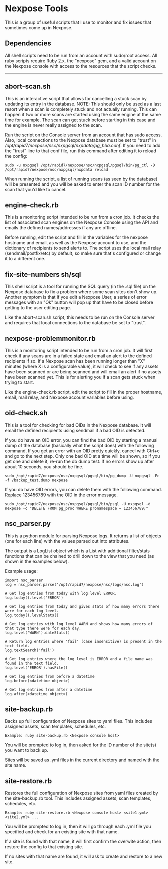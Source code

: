 # Nexpose Tools

This is a group of useful scripts that I use to monitor and fix issues that sometimes come up in Nexpose.

## Dependencies
All shell scripts need to be run from an account with sudo/root access.
All ruby scripts require Ruby 2.x, the "nexpose" gem, and a valid account on the Nexpose console with access to the resources that the script checks.

- - - -

## abort-scan.sh
This is an interactive script that allows for cancelling a stuck scan by updating its entry in the database. NOTE: This should only be used as a last resort when a scan is completely stuck and not actually running. This can happen if two or more scans are started using the same engine at the same time for example. The scan can get stuck before starting in this case and the engine is never really assigned to the scan.

Run the script on the Console server from an account that has sudo access. Also, local connections to the Nexpose database must be set to "trust" in */opt/rapid7/nexpose/nsc/nxpgsql/nxpdata/pg_hba.conf*. If you need to add the "trust" line to that conf file, run this command after editing it to reload the config:

    sudo -u nxpgsql /opt/rapid7/nexpose/nsc/nxpgsql/pgsql/bin/pg_ctl -D /opt/rapid7/nexpose/nsc/nxpgsql/nxpdata reload

When running the script, a list of running scans (as seen by the database) will be presented and you will be asked to enter the scan ID number for the scan that you'd like to cancel.


## engine-check.rb
This is a monitoring script intended to be run from a cron job. It checks the list of associated scan engines on the Nexpose Console using the API and emails the defined names/addresses if any are offline.

Before running, edit the script and fill in the variables for the nexpose hostname and email, as well as the Nexpose account to use, and the dictionary of recipients to send alerts to. The script uses the local mail relay (sendmail/postfix/etc) by default, so make sure that's configured or change it to a different one.


## fix-site-numbers sh/sql
This shell script is a tool for running the SQL query (in the .sql file) on the Nexpose database to fix a problem where some scan sites don't show up. Another symptom is that if you edit a Nexpose User, a series of error messages with an "Ok" button will pop up that have to be closed before getting to the user editing page.

Like the abort-scan.sh script, this needs to be run on the Console server and requires that local connections to the database be set to "trust".


## nexpose-problemmonitor.rb
This is a monitoring script intended to be run from a cron job. It will first check if any scans are in a failed state and email an alert to the defined recipients if so. If a Nexpose scan has been running longer than "X" minutes (where X is a configurable value), it will check to see if any assets have been scanned or are being scanned and will email an alert if no assets have been scanned yet. This is for alerting you if a scan gets stuck when trying to start.

Like the engine-check.rb script, edit the script to fill in the proper hostname, email, mail relay, and Nexpose account variables before using. 


## oid-check.sh
This is a tool for checking for bad OIDs in the Nexpose database. It will email the defined recipients using sendmail if a bad OID is detected.

If you do have an OID error, you can find the bad OID by starting a manual dump of the database (basically what the script does) with the following command. If you get an error with an OID pretty quickly, cancel with Ctrl+c and go to the next step. Only one bad OID at a time will be shown, so if you get one and delete it, re-run the db dump test. If no errors show up after about 10 seconds, you should be fine. 

    sudo /opt/rapid7/nexpose/nsc/nxpgsql/pgsql/bin/pg_dump -U nxpgsql -Fc  -f /backup_test.dump nexpose

If you do have OID errors, you can delete them with the following command. Replace 123456789 with the OID in the error message.

    sudo /opt/rapid7/nexpose/nsc/nxpgsql/pgsql/bin/psql -U nxpgsql -d nexpose -c "DELETE FROM pg_proc WHERE pronamespace = 123456789;"


## nsc_parser.py
This is a python module for parsing Nexpose logs. It returns a list of objects (one for each line) with the values parsed out into attributes.

The output is a LogList object which is a List with additional filter/stats functions that can be chained to drill down to the view that you need (as shown in the examples below).

Example usage:

    import nsc_parser
    log = nsc_parser.parse('/opt/rapid7/nexpose/nsc/logs/nsc.log')
    
    # Get log entries from today with log level ERROR.
    log.today().level('ERROR')
    
    # Get log entries from today and gives stats of how many errors there were for each log level.
    log.today().levelStats()
    
    # Get log entries with log level WARN and shows how many errors of that type there were for each day.
    log.level('WARN').dateStats()
    
    # Return log entries where 'fail' (case insensitive) is present in the text field.
    log.textSearch('fail')
    
    # Get log entries where the log level is ERROR and a file name was found in the text field.
    log.level('ERROR').hasFile()

    # Get log entries from before a datetime
    log.before(<datetime object>)
    
    # Get log entries from after a datetime
    log.after(<datetime object>)

    
## site-backup.rb
Backs up full configuration of Nexpose sites to yaml files.
This includes assigned assets, scan templates, schedules, etc.

    Example: ruby site-backup.rb <Nexpose console host>
    
You will be prompted to log in, then asked for the ID number of the site(s) you want to back up.

Sites will be saved as .yml files in the current directory and named with the site name.


## site-restore.rb
Restores the full configuration of Nexpose sites from yaml files created by the site-backup.rb tool. This includes assigned assets, scan templates, schedules, etc.

    Example: ruby site-restore.rb <Nexpose console host> <site1.yml> <site2.yml> ...
    
You will be prompted to log in, then it will go through each .yml file you specified and check for an existing site with that name.

If a site is found with that name, it will first confirm the overwite action, then restore the config to that existing site.

If no sites with that name are found, it will ask to create and restore to a new site.
